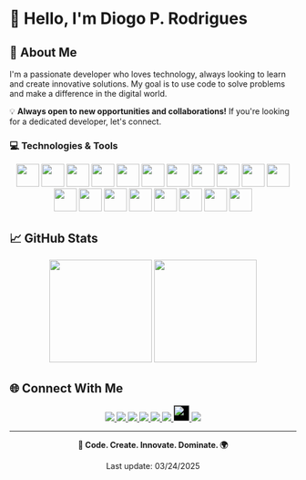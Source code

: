 # 👋 Hello, I'm Diogo P. Rodrigues

## 🚀 About Me

I'm a passionate developer who loves technology, always looking to learn and create innovative solutions. My goal is to use code to solve problems and make a difference in the digital world.

💡 **Always open to new opportunities and collaborations!** If you're looking for a dedicated developer, let's connect.

### 💻 Technologies & Tools

<div align="center">
  <a href="https://developer.mozilla.org/en-US/docs/Web/HTML"><img src="https://skillicons.dev/icons?i=html" height="40" /></a>
  <a href="https://developer.mozilla.org/en-US/docs/Web/CSS"><img src="https://skillicons.dev/icons?i=css" height="40" /></a>
  <a href="https://developer.mozilla.org/en-US/docs/Web/JavaScript"><img src="https://skillicons.dev/icons?i=js" height="40" /></a>
  <a href="https://nodejs.org/"><img src="https://skillicons.dev/icons?i=nodejs" height="40" /></a>
  <a href="https://learn.microsoft.com/en-us/dotnet/csharp/"><img src="https://skillicons.dev/icons?i=cs" height="40" /></a>
  <a href="https://www.python.org/"><img src="https://skillicons.dev/icons?i=python" height="40" /></a>
  <a href="https://www.cplusplus.com/"><img src="https://skillicons.dev/icons?i=cpp" height="40" /></a>
  <a href="https://geoserver.org/"><img src="https://avatars.githubusercontent.com/u/186522?s=200&v=4" height="40" /></a>
  <a href="https://leafletjs.com/"><img src="https://img.icons8.com/color/50/000000/leaf.png" height="40" /></a>
  <a href="https://ollama.com/"><img src="https://ollama.com/public/icon-64x64.png" height="40" /></a>
  <a href="https://www.postgresql.org/"><img src="https://skillicons.dev/icons?i=postgres" height="40" /></a>
  <a href="https://websocket.org/"><img src="https://websocket.org/_astro/websocket-logo.136709ef_Zllu57.webp" height="40" /></a>
  <a href="https://webrtc.org/"><img src="https://www.gstatic.com/devrel-devsite/prod/vd31e3ed8994e05c7f2cd0cf68a402ca7902bb92b6ec0977d7ef2a1c699fae3f9/webrtc/images/favicon.png" height="40" /></a>
  <a href="https://getbootstrap.com/"><img src="https://skillicons.dev/icons?i=bootstrap" height="40" /></a>
  <a href="https://www.linux.org/"><img src="https://skillicons.dev/icons?i=linux" height="40" /></a>
  <a href="https://www.nginx.com/"><img src="https://skillicons.dev/icons?i=nginx" height="40" /></a>
  <a href="https://qgis.org/"><img src="https://upload.wikimedia.org/wikipedia/commons/7/77/Qgis-icon-3.0.png" height="40" /></a>
  <a href="https://pm2.keymetrics.io/"><img src="https://raw.githubusercontent.com/gilbarbara/logos/main/logos/pm2-icon.svg" height="40" /></a>
  <a href="https://www.docker.com/"><img src="https://skillicons.dev/icons?i=docker" height="40" /></a>
</div>

## 📈 GitHub Stats

<div align="center">
  <img height="180em" src="https://github-readme-stats.vercel.app/api?username=diogod2r&show_icons=true&theme=dracula&include_all_commits=true&count_private=true"/>
  <img height="180em" src="https://github-readme-stats.vercel.app/api/top-langs/?username=diogod2r&layout=compact&langs_count=7&theme=dracula"/>
</div>

## 🌐 Connect With Me

<div align="center">
  <a href="https://linkedin.com/in/diogod2r" target="_blank">
    <img src="https://img.shields.io/badge/-LinkedIn-%230077B5?style=for-the-badge&logo=linkedin&logoColor=white">
  </a>
  <a href="mailto:diogo@d2rt.com">
    <img src="https://img.shields.io/badge/-Email-%23333?style=for-the-badge&logo=gmail&logoColor=white">
  </a>
  <a href="https://www.youtube.com/@diogod2r" target="_blank">
    <img src="https://img.shields.io/badge/-YouTube-%23FF0000?style=for-the-badge&logo=youtube&logoColor=white">
  </a>
  <a href="https://discord.gg/8msbhV7" target="_blank">
  <img src="https://img.shields.io/badge/-Discord-5865F2?style=for-the-badge&logo=discord&logoColor=white">
  </a>
  <a href="https://www.twitch.tv/diogod2r" target="_blank">
    <img src="https://img.shields.io/badge/-Twitch-%239146FF?style=for-the-badge&logo=twitch&logoColor=white">
  </a>
  <a href="https://kick.com/diogod2r" target="_blank">
    <img src="https://img.shields.io/badge/-Kick-%2320C20E?style=for-the-badge&logo=kick&logoColor=white">
  </a>
  <a href="https://x.com/diogod2r" target="_blank">
    <img src="https://img.shields.io/badge/-X.com-%23000000?style=for-the-badge&logo=x&logoColor=white" style="background-color: black; height: 28px;">
  </a>
  <a href="https://instagram.com/diogod2r" target="_blank">
    <img src="https://img.shields.io/badge/-Instagram-%23E4405F?style=for-the-badge&logo=instagram&logoColor=white">
  </a>
</div>

---

<div align="center">
  <p><strong>🚀 Code. Create. Innovate. Dominate. 🌍</strong></p>
  <p>Last update: 03/24/2025</p>
</div>

